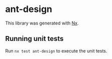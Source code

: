 # ant-design

This library was generated with [Nx](https://nx.dev).

## Running unit tests

Run `nx test ant-design` to execute the unit tests.
